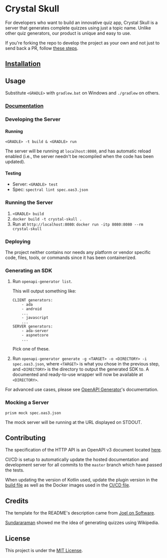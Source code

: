 # Crystal Skull

For developers who want to build an innovative quiz app, Crystal Skull is a server that generates complete quizzes using just a topic name. Unlike other quiz generators, our product is unique and easy to use.

If you're forking the repo to develop the project as your own and not just to send back a PR, follow [these steps](docs/fork.md).

## [Installation](docs/installation.md)
    
## Usage

Substitute `<GRADLE>` with `gradlew.bat` on Windows and `./gradlew` on others.

### [Documentation](https://neelkamath.gitlab.io/crystal-skull/)

### Developing the Server

#### Running

`<GRADLE> -t build & <GRADLE> run`

The server will be running at `localhost:8080`, and has automatic reload enabled (i.e., the server needn't be recompiled when the code has been updated).

#### Testing

- Server: `<GRADLE> test`
- Spec: `spectral lint spec.oas3.json`

### Running the Server

1. `<GRADLE> build`
1. `docker build -t crystal-skull .`
1. Run at `http://localhost:8080`: `docker run -itp 8080:8080 --rm crystal-skull`

### Deploying

The project neither contains nor needs any platform or vendor specific code, files, tools, or commands since it has been containerized.

### Generating an SDK

1. Run `openapi-generator list`.

    This will output something like:
    ```
    CLIENT generators:
        - ada
        - android
        ...
        - javascript
        ...
    SERVER generators:
        - ada-server
        - aspnetcore
        ...
    ```
   Pick one of these.
1. Run `openapi-generator generate -g <TARGET> -o <DIRECTORY> -i spec.oas3.json`, where `<TARGET>` is what you chose in the previous step, and `<DIRECTORY>` is the directory to output the generated SDK to. A documented and ready-to-use wrapper will now be available at `<DIRECTORY>`.

For advanced use cases, please see [OpenAPI Generator](https://openapi-generator.tech/)'s documentation.

### Mocking a Server

`prism mock spec.oas3.json`

The mock server will be running at the URL displayed on STDOUT.

## Contributing

The specification of the HTTP API is an OpenAPI v3 document located [here](spec.oas3.json).

CI/CD is setup to automatically update the hosted documentation and development server for all commits to the `master` branch which have passed the tests.

When updating the version of Kotlin used, update the plugin version in the [build file](build.gradle.kts) as well as the Docker images used in the [CI/CD file](.gitlab-ci.yml).

## Credits

The template for the README's description came from [Joel on Software](https://www.joelonsoftware.com/2002/05/09/product-vision/).

[Sundararaman](https://github.com/vsundar17697) showed me the idea of generating quizzes using Wikipedia.

## License

This project is under the [MIT License](LICENSE).